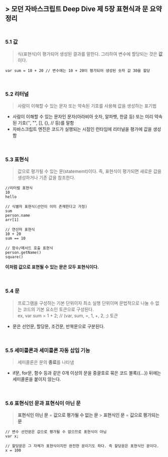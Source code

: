 ## **> 모던 자바스크립트 Deep Dive 제 5장 표현식과 문 요약정리**<br/><br/>

### 5.1 값

> 식(표현식)이 평가되어 생성된 결과를 말한다. 그리하여 변수에 할당되는 것은 **값**이다.

```
var sum = 10 + 20 // 변수에는 10 + 20이 평가되어 생성된 숫자 값 30을 할당
```

<br />

### 5.2 리터널

> 사람이 이해할 수 있는 문자 또는 약속된 기호를 사용해 값을 생성하는 표기법

- 사람이 이해할 수 있는 문자인 문자(아라비아 숫자, 알파벳, 한글 등) 또는 미리 약속된 기호('', "", [], {}, // 등)를 말함
- 자바스크립트 엔진은 코드가 실행되는 시점인 런타임에 리터널을 평가에 값을 생성함

<br />

### 5.3 표현식

> 값으로 평가될 수 있는 문(statememt)이다. 즉, 표현식이 평가되면 새로운 값을 생성하거나 기존 값을 참조한다.

```
//리터럴 표현식
10
hello

// 식별자 표현식(선언이 이미 존재한다고 가정)
sum
person.name
arr[1]

// 연산자 표현식
10 + 20
sum == 10

// 함수/메서드 호출 표현식
person.getName()
square()
```

**이처럼 값으로 표현될 수 있는 문은 모두 표현식이다.**

<br />

### 5.4 문

> 프로그램을 구성하는 기본 단위이자 최소 실행 단위이며 문법적으로 나눌 수 없는 코드의 기본 요소인 토큰으로 구성된다. <br/>
> ex, var sum = 1 + 2; // (var, sum, =, 1, +, 2, ;) 토큰

- 문은 선언문, 할당문, 조건문, 반복문으로 구분된다.

<br />

### 5.5 세미콜론과 세미콜론 자동 삽입 기능

> 세미콜론은 문의 **종료**를 나타냄

- if문, for문, 함수 등과 같은 0개 이상의 문을 중괄호로 묶은 코드 블록({...}) 뒤에는 세미콜론을 붙이지 않는다.

<br />

### 5.6 표현식인 문과 표현식이 아닌 문

> **표현식인 아닌 문** = **값으로 평가될 수 없는 문** > **표현식인 문** = **값으로 평가되는 문**

```
// 변수 선언문은 값으로 평가될 수 없으므로 표현식이 아님
var x;

// 할당문은 그 자체가 표현식이지만 완전한 문이기도 하다. 즉 할당문은 표현식인 문이다.
x = 100
```
